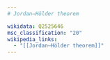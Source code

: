 ```yaml
---
# Jordan–Hölder theorem

wikidata: Q2525646
msc_classification: "20"
wikipedia_links:
  - "[[Jordan–Hölder theorem]]"
---
```


